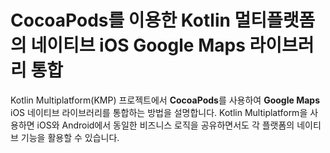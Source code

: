 # CocoaPods를 이용한 Kotlin 멀티플랫폼의 네이티브 iOS Google Maps 라이브러리 통합

Kotlin Multiplatform(KMP) 프로젝트에서 **CocoaPods**를 사용하여 **Google Maps** iOS 네이티브 라이브러리를 통합하는 방법을 설명합니다. Kotlin Multiplatform을 사용하면 iOS와 Android에서 동일한 비즈니스 로직을 공유하면서도 각 플랫폼의 네이티브 기능을 활용할 수 있습니다.

